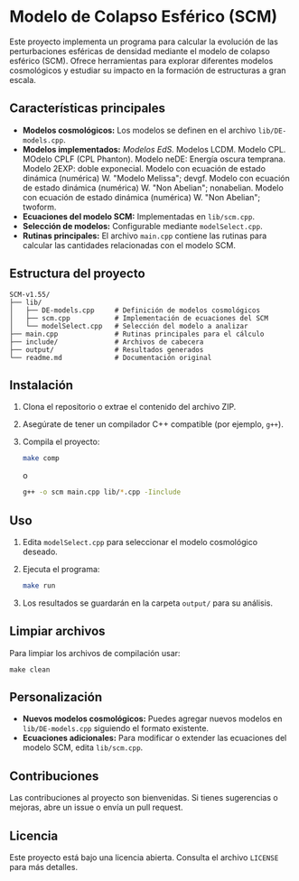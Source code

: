 # Modelo de Colapso Esférico (SCM)

Este proyecto implementa un programa para calcular la evolución de las perturbaciones esféricas de densidad mediante el modelo de colapso esférico (SCM). Ofrece herramientas para explorar diferentes modelos cosmológicos y estudiar su impacto en la formación de estructuras a gran escala.

## Características principales

- **Modelos cosmológicos:** Los modelos se definen en el archivo `lib/DE-models.cpp`.
 - **Modelos implementados:**
    *Modelos EdS.*
    Modelos LCDM.
    Modelo CPL.
    MOdelo CPLF (CPL Phanton).
    Modelo neDE: Energía oscura temprana.
    Modelo 2EXP: doble exponecial.
    Modelo con ecuación de estado dinámica (numérica) W. "Modelo Melissa"; devgf.
    Modelo con ecuación de estado dinámica (numérica) W. "Non Abelian"; nonabelian.
    Modelo con ecuación de estado dinámica (numérica) W. "Non Abelian"; twoform.
- **Ecuaciones del modelo SCM:** Implementadas en `lib/scm.cpp`.
- **Selección de modelos:** Configurable mediante `modelSelect.cpp`.
- **Rutinas principales:** El archivo `main.cpp` contiene las rutinas para calcular las cantidades relacionadas con el modelo SCM.

## Estructura del proyecto

```
SCM-v1.55/
├── lib/
│   ├── DE-models.cpp     # Definición de modelos cosmológicos
│   ├── scm.cpp           # Implementación de ecuaciones del SCM
│   └── modelSelect.cpp   # Selección del modelo a analizar
├── main.cpp              # Rutinas principales para el cálculo
├── include/              # Archivos de cabecera
├── output/               # Resultados generados
└── readme.md             # Documentación original
```

## Instalación

1. Clona el repositorio o extrae el contenido del archivo ZIP.
2. Asegúrate de tener un compilador C++ compatible (por ejemplo, `g++`).
3. Compila el proyecto:

    ```bash
    make comp
    ```
    o

   ```bash
   g++ -o scm main.cpp lib/*.cpp -Iinclude
   ```

## Uso

1. Edita `modelSelect.cpp` para seleccionar el modelo cosmológico deseado.
2. Ejecuta el programa:

    ```bash
    make run
    ```

3. Los resultados se guardarán en la carpeta `output/` para su análisis.

## Limpiar archivos

Para limpiar los archivos de compilación usar:

    
    make clean
    

## Personalización

- **Nuevos modelos cosmológicos:** Puedes agregar nuevos modelos en `lib/DE-models.cpp` siguiendo el formato existente.
- **Ecuaciones adicionales:** Para modificar o extender las ecuaciones del modelo SCM, edita `lib/scm.cpp`.

## Contribuciones

Las contribuciones al proyecto son bienvenidas. Si tienes sugerencias o mejoras, abre un issue o envía un pull request.

## Licencia

Este proyecto está bajo una licencia abierta. Consulta el archivo `LICENSE` para más detalles.


